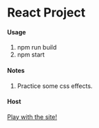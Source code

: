 # React Project
#### Usage
1. npm run build
2. npm start

#### Notes
1. Practice some css effects.

#### Host
[Play with the site!](https://car-sale-app.netlify.app/)